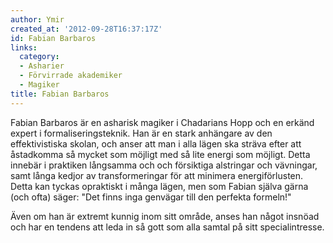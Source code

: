 ```yaml
---
author: Ymir
created_at: '2012-09-28T16:37:17Z'
id: Fabian Barbaros
links:
  category:
  - Asharier
  - Förvirrade akademiker
  - Magiker
title: Fabian Barbaros
---
```


Fabian Barbaros är en asharisk magiker i Chadarians Hopp och en erkänd expert i
formaliseringsteknik. Han är en stark anhängare av den effektivistiska skolan, och anser att man i
alla lägen ska sträva efter att åstadkomma så mycket som möjligt med så lite energi som möjligt.
Detta innebär i praktiken långsamma och och försiktiga alstringar och vävningar, samt långa kedjor
av transformeringar för att minimera energiförlusten. Detta kan tyckas opraktiskt i många lägen, men
som Fabian själva gärna (och ofta) säger: "Det finns inga genvägar till den perfekta formeln!"

Även om han är extremt kunnig inom sitt område, anses han något insnöad och har en tendens att leda
in så gott som alla samtal på sitt specialintresse.